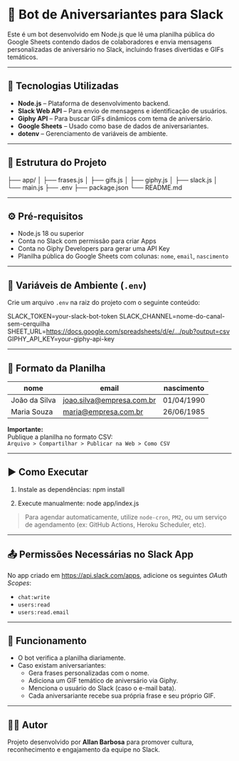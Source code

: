 # 🎉 Bot de Aniversariantes para Slack

Este é um bot desenvolvido em Node.js que lê uma planilha pública do Google Sheets contendo dados de colaboradores e envia mensagens personalizadas de aniversário no Slack, incluindo frases divertidas e GIFs temáticos.

---

## 🚀 Tecnologias Utilizadas

- **Node.js** – Plataforma de desenvolvimento backend.
- **Slack Web API** – Para envio de mensagens e identificação de usuários.
- **Giphy API** – Para buscar GIFs dinâmicos com tema de aniversário.
- **Google Sheets** – Usado como base de dados de aniversariantes.
- **dotenv** – Gerenciamento de variáveis de ambiente.

---

## 📁 Estrutura do Projeto

├── app/
│ ├── frases.js
│ ├── gifs.js
│ ├── giphy.js
│ ├── slack.js
│ └── main.js
├── .env
├── package.json
└── README.md


---

## ⚙️ Pré-requisitos

- Node.js 18 ou superior
- Conta no Slack com permissão para criar Apps
- Conta no Giphy Developers para gerar uma API Key
- Planilha pública do Google Sheets com colunas: `nome`, `email`, `nascimento`

---

## 🔐 Variáveis de Ambiente (`.env`)

Crie um arquivo `.env` na raiz do projeto com o seguinte conteúdo:

SLACK_TOKEN=your-slack-bot-token
SLACK_CHANNEL=nome-do-canal-sem-cerquilha
SHEET_URL=https://docs.google.com/spreadsheets/d/e/.../pub?output=csv
GIPHY_API_KEY=your-giphy-api-key


---

## 📄 Formato da Planilha

| nome           | email                      | nascimento   |
|----------------|----------------------------|--------------|
| João da Silva  | joao.silva@empresa.com.br  | 01/04/1990   |
| Maria Souza    | maria@empresa.com.br       | 26/06/1985   |

**Importante:**  
Publique a planilha no formato CSV:  
`Arquivo > Compartilhar > Publicar na Web > Como CSV`

---

## ▶️ Como Executar

1. Instale as dependências: npm install


2. Execute manualmente: node app/index.js


> Para agendar automaticamente, utilize `node-cron`, `PM2`, ou um serviço de agendamento (ex: GitHub Actions, Heroku Scheduler, etc).

---

## 📤 Permissões Necessárias no Slack App

No app criado em https://api.slack.com/apps, adicione os seguintes *OAuth Scopes*:

- `chat:write`
- `users:read`
- `users:read.email`

---

## 🎉 Funcionamento

- O bot verifica a planilha diariamente.
- Caso existam aniversariantes:
  - Gera frases personalizadas com o nome.
  - Adiciona um GIF temático de aniversário via Giphy.
  - Menciona o usuário do Slack (caso o e-mail bata).
  - Cada aniversariante recebe sua própria frase e seu próprio GIF.

---

## 👨‍💻 Autor

Projeto desenvolvido por **Allan Barbosa** para promover cultura, reconhecimento e engajamento da equipe no Slack.


